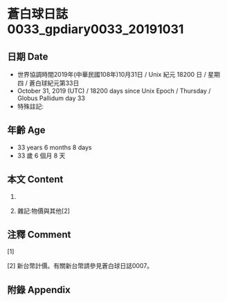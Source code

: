 # 蒼白球日誌0033_gpdiary0033_20191031 #

## 日期 Date ##

* 世界協調時間2019年(中華民國108年)10月31日 / Unix 紀元 18200 日 / 星期四 / 蒼白球紀元第33日
* October 31, 2019 (UTC) / 18200 days since Unix Epoch / Thursday / Globus Pallidum day 33
* 特殊註記:

## 年齡 Age ##

* 33 years 6 months 8 days
* 33 歲 6 個月 8 天

## 本文 Content ##

1. 

    
2. 雜記:物價與其他[2]

    

## 注釋 Comment ##

[1] 


[2] 新台幣計價。有關新台幣請參見蒼白球日誌0007。



## 附錄 Appendix ##

